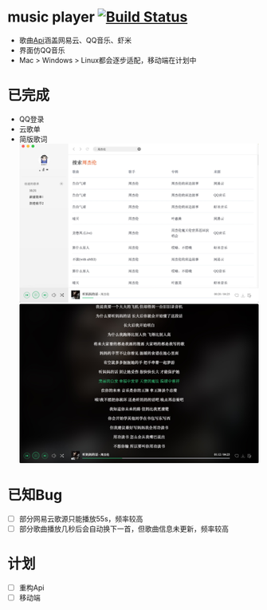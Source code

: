 # music player [![Build Status](https://travis-ci.org/sunzongzheng/player.svg?branch=master)](https://travis-ci.org/sunzongzheng/player)
- 歌曲[Api](https://github.com/sunzongzheng/musicAPI)涵盖网易云、QQ音乐、虾米
- 界面仿QQ音乐
- Mac > Windows > Linux都会逐步适配，移动端在计划中
# 已完成
- QQ登录
- 云歌单
- 简版歌词
![](demo/img1.png)
![](demo/img2.png)
# 已知Bug
- [ ] 部分网易云歌源只能播放55s，频率较高
- [ ] 部分歌曲播放几秒后会自动换下一首，但歌曲信息未更新，频率较高
# 计划
- [ ] 重构Api
- [ ] 移动端
